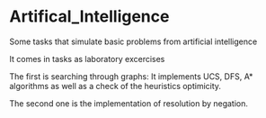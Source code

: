 # Artifical_Intelligence
Some tasks that simulate basic problems from artificial intelligence

It comes in tasks as laboratory excercises

The first is searching through graphs:
  It implements UCS, DFS, A* algorithms as well as a check of the heuristics optimicity.

The second one is the  implementation of resolution by negation.
